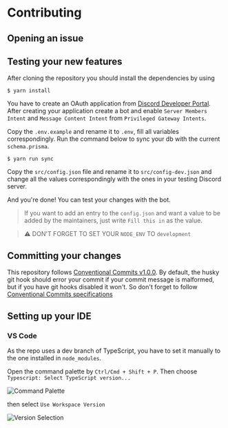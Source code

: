 # Contributing

## Opening an issue

## Testing your new features

After cloning the repository you should install the dependencies by using

```shell
$ yarn install
```

You have to create an OAuth application from [Discord Developer Portal](https://discord.com/developers/applications/).
After creating your application create a bot and enable `Server Members Intent` and `Message Content Intent` from
`Privileged Gateway Intents`.


Copy the `.env.example` and rename it to `.env`, fill all variables correspondingly. Run the command below to sync your
db with the current `schema.prisma`.

```shell
$ yarn run sync
```

Copy the `src/config.json` file and rename it to `src/config-dev.json` and change all the values correspondingly with
the ones in your testing Discord server.


And you're done! You can test your changes with the bot.

> If you want to add an entry to the `config.json` and want a value to be added by the maintainers, just write `Fill this in` as the value.
 

> ⚠ DON'T FORGET TO SET YOUR `NODE_ENV` TO `development`

## Committing your changes

This repository follows [Conventional Commits v1.0.0](https://www.conventionalcommits.org/en/v1.0.0/). By default,
the husky git hook should error your commit if your commit message is malformed, but if you have git hooks disabled
it won't. So don't forget to follow [Conventional Commits specifications](https://www.conventionalcommits.org/en/v1.0.0/#specification)

## Setting up your IDE

### VS Code

As the repo uses a dev branch of TypeScript, you have to set it manually to the one installed in `node_modules`.

Open the command palette by `Ctrl/Cmd + Shift + P`. Then choose `Typescript: Select TypeScript version...`

![Command Palette](https://media.discordapp.net/attachments/970433849714675732/973370095634092032/unknown.png)

then select `Use Workspace Version`

![Version Selection](https://media.discordapp.net/attachments/970433849714675732/973371882814472272/unknown.png)